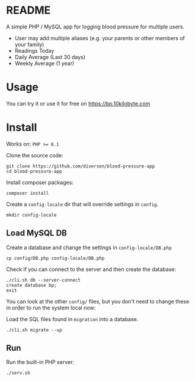 # README

A simple PHP / MySQL app for logging blood pressure for multiple users. 

* User may add multiple aliases (e.g. your parents or other members of your family)
* Readings Today
* Daily Average (Last 30 days)
* Weekly Average (1 year)

# Usage

You can try it or use it for free on https://bp.10kilobyte.com

# Install

Works on:  `PHP >= 8.1`

Clone the source code: 

    git clone https://github.com/diversen/blood-pressure-app
    cd blood-pressure-app

Install composer packages:

    composer install

Create a `config-locale` dir that will override settings in `config`.

    mkdir config-locale

## Load MySQL DB

Create a database and change the settings in `config-locale/DB.php`

    cp config/DB.php config-locale/DB.php

Check if you can connect to the server and then create the database:

    ./cli.sh db --server-connect
    create database bp;
    exit

You can look at the other `config/` files, but you don't need to change these in order to run the system local now: 

Load the SQL files found in `migration` into a database. 

    ./cli.sh migrate --up

## Run

Run the built-in PHP server:

    ./serv.sh